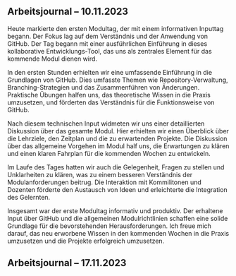 ## Arbeitsjournal – 10.11.2023

Heute markierte den ersten Modultag, der mit einem informativen Inputtag begann. Der Fokus lag auf dem Verständnis und der Anwendung von GitHub. Der Tag begann mit einer ausführlichen Einführung in dieses kollaborative Entwicklungs-Tool, das uns als zentrales Element für das kommende Modul dienen wird.

In den ersten Stunden erhielten wir eine umfassende Einführung in die Grundlagen von GitHub. Dies umfasste Themen wie Repository-Verwaltung, Branching-Strategien und das Zusammenführen von Änderungen. Praktische Übungen halfen uns, das theoretische Wissen in die Praxis umzusetzen, und förderten das Verständnis für die Funktionsweise von GitHub.

Nach diesem technischen Input widmeten wir uns einer detaillierten Diskussion über das gesamte Modul. Hier erhielten wir einen Überblick über die Lehrziele, den Zeitplan und die zu erwartenden Projekte. Die Diskussion über das allgemeine Vorgehen im Modul half uns, die Erwartungen zu klären und einen klaren Fahrplan für die kommenden Wochen zu entwickeln.

Im Laufe des Tages hatten wir auch die Gelegenheit, Fragen zu stellen und Unklarheiten zu klären, was zu einem besseren Verständnis der Modulanforderungen beitrug. Die Interaktion mit Kommilitonen und Dozenten förderte den Austausch von Ideen und erleichterte die Integration des Gelernten.

Insgesamt war der erste Modultag informativ und produktiv. Der erhaltene Input über GitHub und die allgemeinen Modulrichtlinien schaffen eine solide Grundlage für die bevorstehenden Herausforderungen. Ich freue mich darauf, das neu erworbene Wissen in den kommenden Wochen in die Praxis umzusetzen und die Projekte erfolgreich umzusetzen.


## Arbeitsjournal – 17.11.2023

